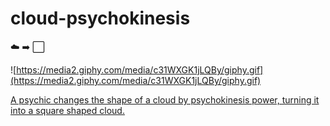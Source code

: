 # cloud-psychokinesis
☁️  ➡️  ⬜️ 

![https://media2.giphy.com/media/c31WXGK1jLQBy/giphy.gif](https://media2.giphy.com/media/c31WXGK1jLQBy/giphy.gif)

[A psychic changes the shape of a cloud by psychokinesis power, turning it into a square shaped cloud.](https://www.youtube.com/watch?v=KNYo69XiDfA)

